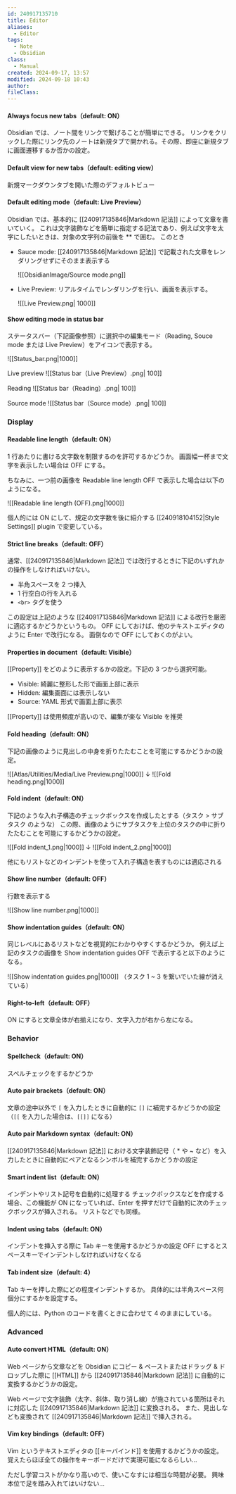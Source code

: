 ```yaml
---
id: 240917135710
title: Editor
aliases:
  - Editor
tags:
  - Note
  - Obsidian
class:
  - Manual
created: 2024-09-17, 13:57
modified: 2024-09-18 10:43
author: 
fileClass: 
---
```

#### Always focus new tabs（default: ON）
Obsidian では、ノート間をリンクで繋げることが簡単にできる。
リンクをクリックした際にリンク先のノートは新規タブで開かれる。その際、即座に新規タブに画面遷移するか否かの設定。

#### Default view for new tabs（default: editing view）
新規マークダウンタブを開いた際のデフォルトビュー

#### Default editing mode（default: Live Preview）
Obsidian では、基本的に [[240917135846|Markdown 記法]] によって文章を書いていく。
これは文字装飾などを簡単に指定する記法であり、例えば文字を太字にしたいときは、対象の文字列の前後を ** で囲む。
このとき
- Sauce mode: [[240917135846|Markdown 記法]] で記載された文章をレンダリングせずにそのまま表示する

  ![[ObsidianImage/Source mode.png]]

- Live Preview: リアルタイムでレンダリングを行い、画面を表示する。
  
  ![[Live Preview.png| 1000]]

#### Show editing mode in status bar
ステータスバー（下記画像参照）に選択中の編集モード（Reading, Souce mode または Live Preview）をアイコンで表示する。

![[Status_bar.png|1000]]

Live preview
![[Status bar（Live Preview）.png| 100]]

Reading
![[Status bar（Reading）.png| 100]]

Source mode
![[Status bar（Source mode）.png| 100]]

### Display
#### Readable line length（default: ON）
1 行あたりに書ける文字数を制限するのを許可するかどうか。
画面幅一杯まで文字を表示したい場合は OFF にする。

ちなみに、一つ前の画像を Readable line length OFF で表示した場合は以下のようになる。

![[Readable line length (OFF).png|1000]]

個人的には ON にして、規定の文字数を後に紹介する [[240918104152|Style Settings]] plugin で変更している。

#### Strict line breaks（default: OFF）
通常、[[240917135846|Markdown 記法]] では改行するときに下記のいずれかの操作をしなければいけない。
- 半角スペースを 2 つ挿入
- 1 行空白の行を入れる
- `<br>` タグを使う

この設定は上記のような [[240917135846|Markdown 記法]] による改行を厳密に適応するかどうかというもの。
OFF にしておけば、他のテキストエディタのように Enter で改行になる。
面倒なので OFF にしておくのがよい。

#### Properties in document（default: Visible）
[[Property]] をどのように表示するかの設定。下記の 3 つから選択可能。
- Visible: 綺麗に整形した形で画面上部に表示
- Hidden: 編集画面には表示しない
- Source: YAML 形式で画面上部に表示

[[Property]] は使用頻度が高いので、編集が楽な Visible を推奨

#### Fold heading（default: ON）
下記の画像のように見出しの中身を折りたたむことを可能にするかどうかの設定。

![[Atlas/Utilities/Media/Live Preview.png|1000]]
   ↓
![[Fold heading.png|1000]]

#### Fold indent（default: ON）
下記のような入れ子構造のチェックボックスを作成したとする（タスク > サブタスク のような）
この際、画像のようにサブタスクを上位のタスクの中に折りたたむことを可能にするかどうかの設定。

![[Fold indent_1.png|1000]]
↓
![[Fold indent_2.png|1000]]

他にもリストなどのインデントを使って入れ子構造を表すものには適応される

#### Show line number（default: OFF）
行数を表示する

![[Show line number.png|1000]]

#### Show indentation guides（default: ON）
同じレベルにあるリストなどを視覚的にわかりやすくするかどうか。
例えば上記のタスクの画像を Show indentation guides OFF で表示すると以下のようになる。

![[Show indentation guides.png|1000]]
（タスク 1 ~ 3 を繋いでいた線が消えている）

#### Right-to-left（default: OFF）
ON にすると文章全体が右揃えになり、文字入力が右から左になる。

### Behavior
#### Spellcheck（default: ON）
スペルチェックをするかどうか

#### Auto pair brackets（default: ON）
文章の途中以外で `[` を入力したときに自動的に `[]` に補完するかどうかの設定
（`[[` を入力した場合は、`[[]]` になる）

#### Auto pair Markdown syntax（default: ON）
[[240917135846|Markdown 記法]] における文字装飾記号（ * や ~ など）を入力したときに自動的にペアとなるシンボルを補完するかどうかの設定

#### Smart indent list（default: ON）
インデントやリスト記号を自動的に処理する
チェックボックスなどを作成する場合、この機能が ON になっていれば、Enter を押すだけで自動的に次のチェックボックスが挿入される。
リストなどでも同様。

#### Indent using tabs（default: ON）
インデントを挿入する際に Tab キーを使用するかどうかの設定
OFF にするとスペースキーでインデントしなければいけなくなる

#### Tab indent size（default: 4）
Tab キーを押した際にどの程度インデントするか。
具体的には半角スペース何個分にするかを設定する。

個人的には、Python のコードを書くときに合わせて 4 のままにしている。

### Advanced
#### Auto convert HTML（default: ON）
Web ページから文章などを Obsidian にコピー & ペーストまたはドラッグ & ドロップした際に [[HTML]] から [[240917135846|Markdown 記法]] に自動的に変換するかどうかの設定。

Web ページで文字装飾（太字、斜体、取り消し線）が施されている箇所はそれに対応した [[240917135846|Markdown 記法]] に変換される。
また、見出しなども変換されて [[240917135846|Markdown 記法]] で挿入される。

#### Vim key bindings（default: OFF）
Vim というテキストエディタの [[キーバインド]] を使用するかどうかの設定。
覚えたらほぼ全ての操作をキーボードだけで実現可能になるらしい…

ただし学習コストがかなり高いので、使いこなすには相当な時間が必要。
興味本位で足を踏み入れてはいけない…
